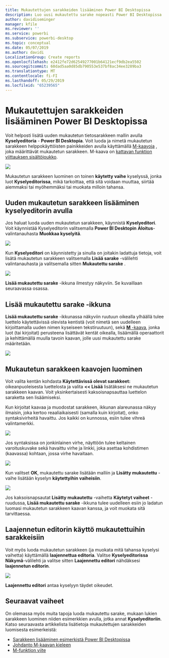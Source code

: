 ```yaml
---
title: Mukautettujen sarakkeiden lisääminen Power BI Desktopissa
description: Luo uusi mukautettu sarake nopeasti Power BI Desktopissa
author: davidiseminger
manager: kfile
ms.reviewer: ''
ms.service: powerbi
ms.subservice: powerbi-desktop
ms.topic: conceptual
ms.date: 05/07/2019
ms.author: davidi
LocalizationGroup: Create reports
ms.openlocfilehash: e2412fe72d62549277001b64121ecf9db2ea5502
ms.sourcegitcommit: 60dad5aa0d85db790553e537bf8ac34ee3289ba3
ms.translationtype: MT
ms.contentlocale: fi-FI
ms.lasthandoff: 05/29/2019
ms.locfileid: "65239565"
---
```

# <a name="add-a-custom-column-in-power-bi-desktop"></a>Mukautettujen sarakkeiden lisääminen Power BI Desktopissa
Voit helposti lisätä uuden mukautetun tietosarakkeen mallin avulla **Kyselyeditoria** - **Power BI Desktopia**. Voit luoda ja nimetä mukautetun sarakkeen helppokäyttöisten painikkeiden avulla käyttämällä [M-kaavoja](https://msdn.microsoft.com/library/mt270235.aspx) , joka määrittävät mukautetun sarakkeen. M-kaava on [kattavan funktion viittauksen sisältöjoukko](https://msdn.microsoft.com/library/mt779182.aspx). 

![](media/desktop-add-custom-column/add-custom-column_01.png)

Mukautetun sarakkeen luominen on toinen **käytetty vaihe** kyselyssä, jonka luot **Kyselyeditorissa**, mikä tarkoittaa, että sitä voidaan muuttaa, siirtää aiemmaksi tai myöhemmäksi tai muokata milloin tahansa.

## <a name="use-query-editor-to-add-a-new-custom-column"></a>Uuden mukautetun sarakkeen lisääminen kyselyeditorin avulla
Jos haluat luoda uuden mukautetun sarakkeen, käynnistä **Kyselyeditori**. Voit käynnistää Kyselyeditorin valitsemalla **Power BI Desktopin** **Aloitus**-valintanauhasta **Muokkaa kyselyitä**.

![](media/desktop-add-custom-column/add-column-from-example_02.png)

Kun **Kyselyeditori** on käynnistetty ja sinulla on joitakin ladattuja tietoja, voit lisätä mukautetun sarakkeen valitsemalla **Lisää sarake** -välilehti valintanauhasta ja valitsemalla sitten **Mukautettu sarake** .

![](media/desktop-add-custom-column/add-custom-column_02.png)

**Lisää mukautettu sarake** -ikkuna ilmestyy näkyviin. Se kuvaillaan seuraavassa osassa.

## <a name="the-add-custom-column-window"></a>Lisää mukautettu sarake -ikkuna
**Lisää mukautettu sarake** -ikkunassa näkyviin ruutuun oikealla ylhäällä tulee luettelo käytettävissä olevista kentistä (voit nimetä sen uudelleen kirjoittamalla uuden nimen kyseiseen tekstiruutuun), sekä [ **M** -kaava](https://msdn.microsoft.com/library/mt779182.aspx), jonka luot (tai kirjoitat) perusteena lisättävät kentät oikealla, lisäämällä operaattorit ja kehittämällä muulla tavoin kaavan, jolle uusi mukautettu sarake määritetään. 

![](media/desktop-add-custom-column/add-custom-column_03.png)

## <a name="create-formulas-for-your-custom-column"></a>Mukautetun sarakkeen kaavojen luominen
Voit valita kentän kohdasta **Käytettävissä olevat sarakkeet:** oikeanpuoleisesta luettelosta ja valita **<< Lisää** lisätäksesi ne mukautetun sarakkeen kaavan. Voit yksinkertaisesti kaksoisnapsauttaa luettelon saraketta sen lisäämiseksi.

Kun kirjoitat kaavaa ja muodostat sarakkeen, ikkunan alareunassa näkyy ilmaisin, joka kertoo reaaliaikaisesti (samalla kuin kirjoitat), onko syntaksivirheitä havaittu. Jos kaikki on kunnossa, esiin tulee vihreä valintamerkki.

![](media/desktop-add-custom-column/add-custom-column_04.png)

Jos syntaksissa on jonkinlainen virhe, näyttöön tulee keltainen varoituskuvake sekä havaittu virhe ja linkki, joka asettaa kohdistimen (kaavassa) kohtaan, jossa virhe havaitaan.

![](media/desktop-add-custom-column/add-custom-column_05.png)

Kun valitset **OK**, mukautettu sarake lisätään malliin ja **Lisätty mukautettu** -vaihe lisätään kyselyn **käytettyihin vaiheisiin**.

![](media/desktop-add-custom-column/add-custom-column_06.png)

Jos kaksoisnapsautat **Lisätty mukautettu** -vaihetta **Käytetyt vaiheet** -ruudussa, **Lisää mukautettu sarake** -ikkuna tulee uudelleen esiin jo ladatun luomasi mukautetun sarakkeen kaavan kanssa, ja voit muokata sitä tarvittaessa.

## <a name="using-the-advanced-editor-for-custom-columns"></a>Laajennetun editorin käyttö mukautettuihin sarakkeisiin
Voit myös luoda mukautetun sarakkeen (ja muokata mitä tahansa kyselysi vaihetta) käyttämällä **laajennettua editoria**. Valitse **Kyselyeditorissa** **Näkymä**-välilehti ja valitse sitten **Laajennettu editori** nähdäksesi **laajennetun editorin**.

![](media/desktop-add-custom-column/add-custom-column_07.png)

**Laajennettu editori** antaa kyselyyn täydet oikeudet.

## <a name="next-steps"></a>Seuraavat vaiheet
On olemassa myös muita tapoja luoda mukautettu sarake, mukaan lukien sarakkeen luominen niiden esimerkkien avulla, jotka annat **Kyselyeditoriin**. Katso seuraavasta artikkelista lisätietoja mukautettujen sarakkeiden luomisesta esimerkeistä:

* [Sarakkeen lisääminen esimerkistä Power BI Desktopissa](desktop-add-column-from-example.md)
* [Johdanto M-kaavan kieleen](https://msdn.microsoft.com/library/mt270235.aspx)
* [M-funktion viite](https://msdn.microsoft.com/library/mt779182.aspx)  

